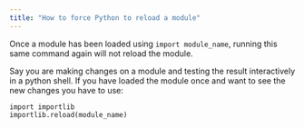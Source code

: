 ```yaml
---
title: "How to force Python to reload a module"
---
```

Once a module has been loaded using `import module_name`, running this same command again will not reload the module. 

Say you are making changes on a module and testing the result interactively in a python shell. If you have loaded the module once and want to see the new changes you have to use:

```{python}
import importlib
importlib.reload(module_name)

